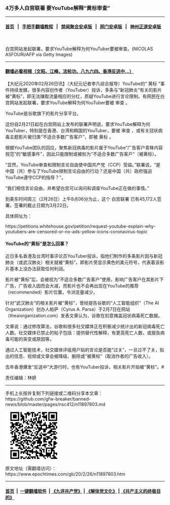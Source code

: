 ### 4万多人白宫联署 要YouTube解释“黄标审查”
------------------------

#### [首页](https://github.com/gfw-breaker/banned-news/blob/master/README.md) &nbsp;&nbsp;|&nbsp;&nbsp; [手把手翻墙教程](https://github.com/gfw-breaker/guides/wiki) &nbsp;&nbsp;|&nbsp;&nbsp; [禁闻聚合安卓版](https://github.com/gfw-breaker/bn-android) &nbsp;&nbsp;|&nbsp;&nbsp; [网门安卓版](https://github.com/oGate2/oGate) &nbsp;&nbsp;|&nbsp;&nbsp; [神州正道安卓版](https://github.com/SzzdOgate/update) 



<div><img alt="" class="aligncenter wp-post-image" src="https://i.epochtimes.com/assets/uploads/2020/01/GettyImages-936798738-600x400.jpg"/>
<div class="red16 caption">
 <p>
  白宫网站发起联署，要求YouTube解释为何YouTuber要被审查。(NICOLAS ASFOURI/AFP via Getty Images)
 </p>
</div>
</div><hr/>

#### [翻墙必看视频（文昭、江峰、法轮功、八九六四、香港反送中...）](https://github.com/gfw-breaker/banned-news/blob/master/pages/link3.md)

<div><p>
 【大纪元2020年02月26日讯】（大纪元记者李凡综合报导）YouTube的“
 <ok href="https://www.epochtimes.com/gb/tag/%E9%BB%84%E6%A0%87.html">
  黄标
 </ok>
 ”事件持续发酵。很多内容创作者（YouTuber）投诉，多条与“新冠肺炎”有关的影片被“黄标”，即无法赚取流量相应的分红，质疑YouTube进行言论限制。有网民在白宫网站发起联署，要求YouTube解释为何YouTuber要被
 <ok href="https://www.epochtimes.com/gb/tag/%E5%AE%A1%E6%9F%A5.html">
  审查
 </ok>
 。
</p>
<p>
 YouTube是谷歌旗下的影片分享平台。
</p>
<p>
 这份自2月21日起在白宫网站上发布的联署声明说，要求YouTube解释为何YouTuber，特别是在香港、台湾和韩国的YouTuber，要被
 <ok href="https://www.epochtimes.com/gb/tag/%E5%AE%A1%E6%9F%A5.html">
  审查
 </ok>
 ，或有关冠状病毒主题影片被归类“不适合多数广告客户”，即被
 <ok href="https://www.epochtimes.com/gb/tag/%E9%BB%84%E6%A0%87.html">
  黄标
 </ok>
 。
</p>
<p>
 根据YouTube团队的回应，聚焦新冠病毒的影片属于YouTube“广告客户青睐内容规范”的“敏感事件”，因此只能限制或被标为“不适合多数广告客户”（被黄标）。
</p>
<p>
 “显然，YouTube审查和限制言论自由使中国共产党（CCP）受益。”联署说，“是中国（共）参与了YouTube限制言论自由的行动？还是中国（共）政府强迫YouTube遵守CCP的指导？”。
</p>
<p>
 “我们相信言论自由，并希望白宫可以询问和调查YouTube正在做的事情。”
</p>
<p>
 到美东时间周三（2月26日）上午8点06分为止，这个
 <ok href="https://www.epochtimes.com/gb/tag/%E7%99%BD%E5%AE%AB%E8%81%94%E7%BD%B2.html">
  白宫联署
 </ok>
 已有45,172人签署。签署的截止日期为3月22日。
</p>
<p>
 具体网址为：
</p>
<p>
 <ok href="https://petitions.whitehouse.gov/petition/request-youtube-explain-why-youtubers-are-censored-or-no-ads-yellow-icons-coronavirus-topic">
  https://petitions.whitehouse.gov/petition/request-youtube-explain-why-youtubers-are-censored-or-no-ads-yellow-icons-coronavirus-topic
 </ok>
</p>
<h4>
 YouTube的“黄标”是怎么回事？
</h4>
<p>
 近日多名香港及台湾时事评论员YouTuber投诉，指他们制作的多条影片因与新冠肺炎（或武汉肺炎）相关就被“黄标”，即影片旁显示黄色的美元符号，代表着该影片基本上没办法获取任何利润。
</p>
<p>
 影片被“黄标”后，会被视为“不适合多数广告客户”使用，影响广告客户在其影片下广告，广告收入因而会大减，而影片也不会再出现在YouTube的推荐（recommended）影片位置，令浏览量减少。
</p>
<p>
 针对“武汉肺炎”的相关影片被“黄标”，曾经提告谷歌的“人工智能组织”（The AI Organization）创办人帕萨（Cyrus A. Parsa）于2月7日在网站（theaiorganization.com）发表文章认为，谷歌在刻意掩盖冠状病毒死亡数据。
</p>
<p>
 文章说：通过修改算法，谷歌和很多社交媒体正在积极减少统计出的新冠病毒死亡人数。社交媒体已禁止的帖子包括：提供替代性解释，有更高死亡人数，或报告病毒可能的突变或原因等。
</p>
<p>
 通过人工智能技术，社交媒体评级用户贴的言论是否能“过关”，一旦过不了关，贴出的信息、视频或文章会被降级、删除或“被黄标”（取消作者的广告收入）。
</p>
<p>
 去年香港爆发“反送中”大游行时，也有YouTuber投诉，相关影片开始被“黄标”。#
</p>
<p>
 责任编辑：林妍
</p>
</div>
<hr/>
手机上长按并复制下列链接或二维码分享本文章：<br/>
https://github.com/gfw-breaker/banned-news/blob/master/pages/nsc412/n11897803.md <br/>
<a href='https://github.com/gfw-breaker/banned-news/blob/master/pages/nsc412/n11897803.md'><img src='https://github.com/gfw-breaker/banned-news/blob/master/pages/nsc412/n11897803.md.png'/></a> <br/>
原文地址（需翻墙访问）：https://www.epochtimes.com/gb/20/2/26/n11897803.htm


------------------------
#### [首页](https://github.com/gfw-breaker/banned-news/blob/master/README.md) &nbsp;|&nbsp; [一键翻墙软件](https://github.com/gfw-breaker/nogfw/blob/master/README.md) &nbsp;| [《九评共产党》](https://github.com/gfw-breaker/9ping.md/blob/master/README.md#九评之一评共产党是什么) | [《解体党文化》](https://github.com/gfw-breaker/jtdwh.md/blob/master/README.md) | [《共产主义的终极目的》](https://github.com/gfw-breaker/gczydzjmd.md/blob/master/README.md)


<img src='http://gfw-breaker.win/banned-news/pages/nsc412/n11897803.md' width='0px' height='0px'/>